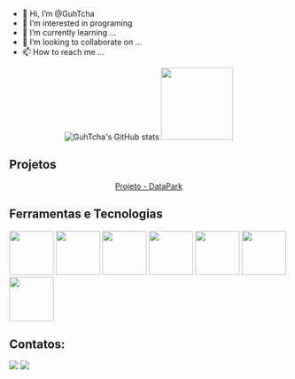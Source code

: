 - 👋 Hi, I’m @GuhTcha
- 👀 I’m interested in programing
- 🌱 I’m currently learning ...
- 💞️ I’m looking to collaborate on ...
- 📫 How to reach me ...
<div align="center">

![GuhTcha's GitHub stats](https://github-readme-stats.vercel.app/api?username=GuhTcha&theme=dark&show_icons=true)
<img height="130em" src="https://github-readme-stats.vercel.app/api/top-langs/?username=GuhTcha&layout=compact&langs_count=7&theme=dracula"/>
</div>

## Projetos
<div align="center">
<a href="https://github.com/Alvrzz/Datapark">Projeto - DataPark</a>
 </div>
 
 
## Ferramentas e Tecnologias
<img src="https://cdn.jsdelivr.net/gh/devicons/devicon/icons/git/git-original-wordmark.svg" width="80" height="80"/> <img src="https://cdn.jsdelivr.net/gh/devicons/devicon/icons/vscode/vscode-original.svg" width="80" height="80"/> <img src="https://cdn.jsdelivr.net/gh/devicons/devicon/icons/jupyter/jupyter-original-wordmark.svg" width="80" height="80"/> <img src="https://cdn.jsdelivr.net/gh/devicons/devicon/icons/python/python-original.svg" width="80" height="80"/> <img src="https://cdn.jsdelivr.net/gh/devicons/devicon/icons/pandas/pandas-original-wordmark.svg" width="80" height="80"/> <img src="https://cdn.jsdelivr.net/gh/devicons/devicon/icons/sqlite/sqlite-original-wordmark.svg" width="80" height="80"/>
 <img src="https://cdn.jsdelivr.net/gh/devicons/devicon/icons/mysql/mysql-original-wordmark.svg" width="80" height="80"/>
          
          
         
## Contatos:

<div>
<a href = "mailto:gustavotablt19@gmail.com"><img src="https://img.shields.io/badge/Gmail-D14836?style=for-the-badge&logo=gmail&logoColor=white" target="_blank"></a>
<a href="https://www.linkedin.com/in/guhtcha/" target="_blank"><img src="https://img.shields.io/badge/-LinkedIn-%230077B5?style=for-the-badge&logo=linkedin&logoColor=white" target="_blank"></a> 
</div>
